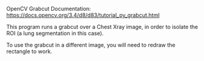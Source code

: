 OpenCV Grabcut Documentation: https://docs.opencv.org/3.4/d8/d83/tutorial_py_grabcut.html

This program runs a grabcut over a Chest Xray image, in order to isolate the ROI (a lung segmentation in this case).

To use the grabcut in a different image, you will need to redraw the rectangle to work.
